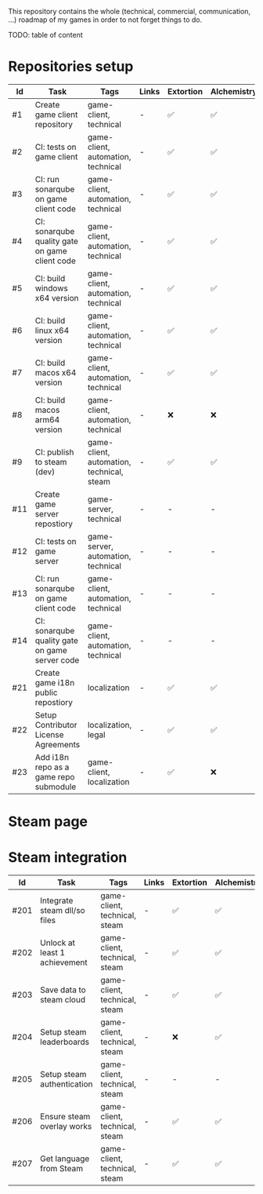 This repository contains the whole (technical, commercial, communication, ...) roadmap of my games in order to not forget things to do.

TODO: table of content


# Repositories setup

| Id                         | Task                                            | Tags | Links | Extortion | Alchemistry | Manufactur'inc | Needs |
| -------------------------- | ----------------------------------------------- | ---- | ----- | ---- | ---- | ---- | ---- |
| <span id="1">#1</span>     | Create game client repository                   | game-client, technical | - | ✅ | ✅ | ✅ | - |
| <span id="2">#2</span>     | CI: tests on game client                        | game-client, automation, technical | - | ✅ | ✅ | ✅ | [#1](#user-content-1) |
| <span id="3">#3</span>     | CI: run sonarqube on game client code           | game-client, automation, technical | - | ✅ | ✅ | ✅ | [#1](#user-content-1) |
| <span id="4">#4</span>     | CI: sonarqube quality gate on game client code  | game-client, automation, technical | - | ✅ | ✅ | ✅ | [#1](#user-content-1), [#3](#user-content-3) |
| <span id="5">#5</span>     | CI: build windows x64 version                   | game-client, automation, technical | - | ✅ | ✅ | ✅ | [#1](#user-content-1) |
| <span id="6">#6</span>     | CI: build linux x64 version                     | game-client, automation, technical | - | ✅ | ✅ | ✅ | [#1](#user-content-1) |
| <span id="7">#7</span>     | CI: build macos x64 version                     | game-client, automation, technical | - | ✅ | ✅ | ✅ | [#1](#user-content-1) |
| <span id="8">#8</span>     | CI: build macos arm64 version                   | game-client, automation, technical | - | ❌ | ❌ | ❌ | [#1](#user-content-1) |
| <span id="9">#9</span>     | CI: publish to steam (dev)                      | game-client, automation, technical, steam | - | ✅ | ✅ | ✅ | [#1](#user-content-1), [#5](#user-content-5) |
| <span id="11">#11</span>   | Create game server repostiory                   | game-server, technical | - | - | - | ✅ | - |
| <span id="12">#12</span>   | CI: tests on game server                        | game-server, automation, technical | - | - | - | ✅ | [#11](#user-content-11) |
| <span id="13">#13</span>   | CI: run sonarqube on game client code           | game-client, automation, technical | - | - | - | ✅ | [#11](#user-content-11) |
| <span id="14">#14</span>   | CI: sonarqube quality gate on game server code  | game-client, automation, technical | - | - | - | ✅ | [#11](#user-content-11), [#13](#user-content-13) |
| <span id="21">#21</span>   | Create game i18n public repostiory              | localization | - | ✅ | ✅ | ✅ | - |
| <span id="22">#22</span>   | Setup Contributor License Agreements            | localization, legal | - | ✅ | ✅ | ❌ | [#21](#user-content-21) |
| <span id="23">#23</span>   | Add i18n repo as a game repo submodule          | game-client, localization | - | ✅ | ❌ | ✅ |  [#1](#user-content-1), [#21](#user-content-21) |

# Steam page

# Steam integration

| Id                         | Task                                            | Tags | Links | Extortion | Alchemistry | Manufactur'inc | Needs |
| -------------------------- | ----------------------------------------------- | ---- | ----- | ---- | ---- | ---- | ---- |
| <span id="201">#201</span> | Integrate steam dll/so files                    | game-client, technical, steam | - | ✅ | ✅ | ✅ | - |
| <span id="202">#202</span> | Unlock at least 1 achievement                   | game-client, technical, steam | - | ✅ | ✅ | ✅ | [#201](#user-content-201) |
| <span id="203">#203</span> | Save data to steam cloud                        | game-client, technical, steam | - | ✅ | ✅ | ❌ | [#201](#user-content-201) |
| <span id="204">#204</span> | Setup steam leaderboards                        | game-client, technical, steam | - | ❌ | ✅ | ❌ | [#201](#user-content-201) |
| <span id="205">#205</span> | Setup steam authentication                      | game-client, technical, steam | - | - | - | ✅ | [#201](#user-content-201) |
| <span id="206">#206</span> | Ensure steam overlay works                      | game-client, technical, steam | - | ✅ | ✅ | ❌ | [#201](#user-content-201) |
| <span id="207">#207</span> | Get language from Steam                         | game-client, technical, steam | - | ✅ | ✅ | ❌ | [#201](#user-content-201) |
